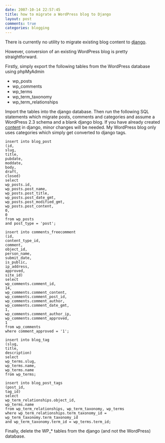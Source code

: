 ```yaml
---
date: 2007-10-14 22:57:45
title: how to migrate a WordPress blog to Django
layout: post
comments: true
categories: blogging
---
```

There is currently no utility to migrate existing blog content to
[django](http://www.nbrightside.com/blog/2007/09/26/last-django-in-london/).

However, conversion of an existing WordPress blog is pretty
straightforward.

Firstly, simply export the following tables from the WordPress database
using phpMyAdmin

- wp\_posts
- wp\_comments
- wp\_terms
- wp\_term\_taxonomy
- wp\_term\_relationships

Import the tables into the django database.
Then run the following SQL statements which migrate posts, comments and
categories and assume a WordPress 2.3 schema and a blank django blog. If
you have already created [content](http://blog.nbrightside.com/blog/) in
django, minor changes will be needed. My WordPress blog only uses
categories which simply get converted to django tags.

    insert into blog_post
    (id,
    slug,
    title,
    pubdate,
    moddate,
    body,
    draft,
    closed)
    select
    wp_posts.id,
    wp_posts.post_name,
    wp_posts.post_title,
    wp_posts.post_date_gmt,
    wp_posts.post_modified_gmt,
    wp_posts.post_content,
    0,
    0
    from wp_posts
    and post_type = 'post';

    insert into comments_freecomment
    (id,
    content_type_id,
    comment,
    object_id,
    person_name,
    submit_date,
    is_public,
    ip_address,
    approved,
    site_id)
    select
    wp_comments.comment_id,
    14,
    wp_comments.comment_content,
    wp_comments.comment_post_id,
    wp_comments.comment_author,
    wp_comments.comment_date_gmt,
    1,
    wp_comments.comment_author_ip,
    wp_comments.comment_approved,
    1
    from wp_comments
    where comment_approved = '1';

    insert into blog_tag
    (slug,
    title,
    description)
    select
    wp_terms.slug,
    wp_terms.name,
    wp_terms.name
    from wp_terms;

    insert into blog_post_tags
    (post_id,
    tag_id)
    select
    wp_term_relationships.object_id,
    wp_terms.name
    from wp_term_relationships, wp_term_taxonomy, wp_terms
    where wp_term_relationships.term_taxonomy_id = wp_term_taxonomy.term_taxonomy_id
    and wp_term_taxonomy.term_id = wp_terms.term_id;

Finally, delete the WP\_\* tables from the django (and not the
WordPress) database.
